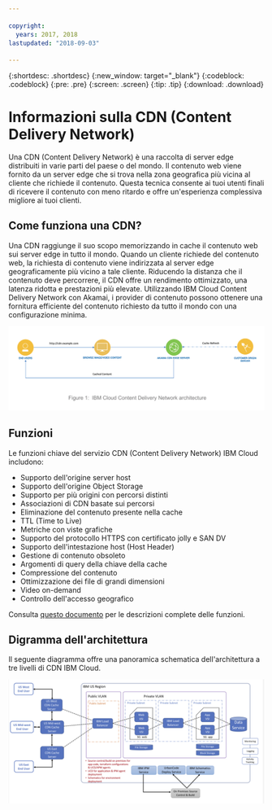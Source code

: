 ```yaml
---

copyright:
  years: 2017, 2018
lastupdated: "2018-09-03"

---
```


{:shortdesc: .shortdesc}
{:new_window: target="_blank"}
{:codeblock: .codeblock}
{:pre: .pre}
{:screen: .screen}
{:tip: .tip}
{:download: .download}

# Informazioni sulla CDN (Content Delivery Network)

Una CDN (Content Delivery Network) è una raccolta di server edge distribuiti in varie parti del paese o del mondo. Il contenuto web viene fornito da un server edge che si trova nella zona geografica più vicina al cliente che richiede il contenuto. Questa tecnica consente ai tuoi utenti finali di ricevere il contenuto con meno ritardo e offre un'esperienza complessiva migliore ai tuoi clienti.

## Come funziona una CDN?

Una CDN raggiunge il suo scopo memorizzando in cache il contenuto web sui server edge in tutto il mondo. Quando un cliente richiede del contenuto web, la richiesta di contenuto viene indirizzata al server edge geograficamente più vicino a tale cliente. Riducendo la distanza che il contenuto deve percorrere, il CDN offre un rendimento ottimizzato, una latenza ridotta e prestazioni più elevate. Utilizzando IBM Cloud Content Delivery Network con Akamai, i provider di contenuto possono ottenere una fornitura efficiente del contenuto richiesto da tutto il mondo con una configurazione minima.

![Diagramma della CDN di alto livello](images/high-level-cdn-diagram.png)

## Funzioni

Le funzioni chiave del servizio CDN (Content Delivery Network) IBM Cloud includono:
  * Supporto dell'origine server host
  * Supporto dell'origine Object Storage
  * Supporto per più origini con percorsi distinti
  * Associazioni di CDN basate sui percorsi
  * Eliminazione del contenuto presente nella cache
  * TTL (Time to Live)
  * Metriche con viste grafiche
  * Supporto del protocollo HTTPS con certificato jolly e SAN DV
  * Supporto dell'intestazione host (Host Header)
  * Gestione di contenuto obsoleto
  * Argomenti di query della chiave della cache
  * Compressione del contenuto
  * Ottimizzazione dei file di grandi dimensioni
  * Video on-demand
  * Controllo dell'accesso geografico

Consulta [questo documento](feature-descriptions.html#feature-descriptions) per le descrizioni complete delle funzioni.

## Digramma dell'architettura

Il seguente diagramma offre una panoramica schematica dell'architettura a tre livelli di CDN IBM Cloud.

![Digramma dell'architettura](images/3-tier-architecture.png)
